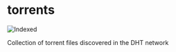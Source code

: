 torrents 
========
![Indexed](https://img.shields.io/badge/indexed-51523-blue)

Collection of torrent files discovered in the DHT network
